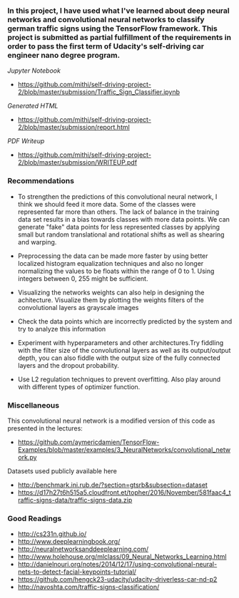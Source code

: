 
### In this project, I have used what I've learned about deep neural networks and convolutional neural networks to classify german traffic signs using the TensorFlow framework.  This project is submitted as partial fulfillment of the requirements in order to pass the first term of Udacity's self-driving car engineer nano degree program.

*Jupyter Notebook*
- https://github.com/mithi/self-driving-project-2/blob/master/submission/Traffic_Sign_Classifier.ipynb

*Generated HTML*
- https://github.com/mithi/self-driving-project-2/blob/master/submission/report.html

*PDF Writeup*
- https://github.com/mithi/self-driving-project-2/blob/master/submission/WRITEUP.pdf

### Recommendations

- To strengthen the predictions of this convolutional neural network, I think we should feed it more data. Some of the classes were represented far more than others. The lack of balance in the training data set results in a bias towards classes with more data points. We can generate "fake" data points for less represented classes by applying small but random translational and rotational shifts as well as shearing and warping.

- Preprocessing the data can be made more faster by using better localized histogram equalization techniques and also no longer normalizing the values to be floats within the range of 0 to 1. Using integers between 0, 255 might be sufficient.

- Visualizing the networks weights can also help in designing the achitecture. Visualize them by plotting the weights filters of the convolutional layers as grayscale images

- Check the data points which are incorrectly predicted by the system and try to analyze this information

- Experiment with hyperparameters and other architectures.Try fiddling with the filter size of the convolutional layers as well as its output/output depth, you can also fiddle with the output size of the fully connected layers and the dropout probability. 

-  Use L2 regulation techniques to prevent overfitting. Also play around with different types of optimizer function.


### Miscellaneous

This convolutional neural network is a modified version of this code as presented in the lectures:
- https://github.com/aymericdamien/TensorFlow-Examples/blob/master/examples/3_NeuralNetworks/convolutional_network.py

Datasets used publicly available here
- http://benchmark.ini.rub.de/?section=gtsrb&subsection=dataset 
- https://d17h27t6h515a5.cloudfront.et/topher/2016/November/581faac4_traffic-signs-data/traffic-signs-data.zip

### Good Readings

- http://cs231n.github.io/
- http://www.deeplearningbook.org/
- http://neuralnetworksanddeeplearning.com/
- http://www.holehouse.org/mlclass/09_Neural_Networks_Learning.html
- http://danielnouri.org/notes/2014/12/17/using-convolutional-neural-nets-to-detect-facial-keypoints-tutorial/
- https://github.com/hengck23-udacity/udacity-driverless-car-nd-p2
- http://navoshta.com/traffic-signs-classification/





